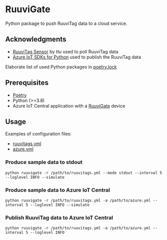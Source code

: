 # RuuviGate
Python package to push RuuviTag data to a cloud service.

## Acknowledgments
* [RuuviTag Sensor](https://github.com/ttu/ruuvitag-sensor) by _ttu_ used to poll RuuviTag data
* [Azure IoT SDKs for Python](https://github.com/Azure/azure-iot-sdk-python) used to publish the RuuviTag data

Elaborate list of used Python packages in [poetry.lock](./poetry.lock)

## Prerequisites
* [Poetry](https://python-poetry.org/)
* Python (>=3.8)
* Azure IoT Central application with a [RuuviGate](./resources/azure-iot-central/RuuviGate.json) device

## Usage
Examples of configuration files:
- [ruuvitags.yml](./resources/ruuvitags.yml)
- [azure.yml](./resources/azure-iot-central/azure.yml)

### Produce sample data to stdout
```
python ruuvigate -r /path/to/ruuvitags.yml --mode stdout --interval 5 --loglevel INFO --simulate
```

### Produce sample data to Azure IoT Central
```
python ruuvigate -r /path/to/ruuvitags.yml -a /path/to/azure.yml --interval 5 --loglevel INFO --simulate
```

### Publish RuuviTag data to Azure IoT Central
```
python ruuvigate -r /path/to/ruuvitags.yml -a /path/to/azure.yml --interval 5 --loglevel INFO
```

